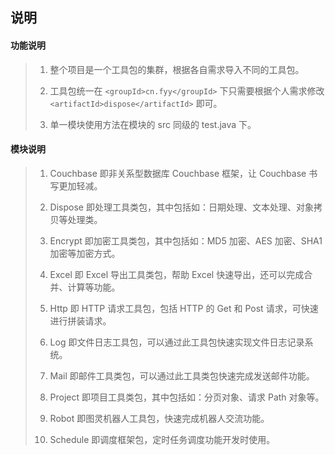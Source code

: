 ## 说明

#### 功能说明
> 1. 整个项目是一个工具包的集群，根据各自需求导入不同的工具包。
>
> 2. 工具包统一在 `<groupId>cn.fyy</groupId>` 下只需要根据个人需求修改 `<artifactId>dispose</artifactId>` 即可。
>
> 3. 单一模块使用方法在模块的 src 同级的 test.java 下。

#### 模块说明
> 1. Couchbase 即非关系型数据库 Couchbase 框架，让 Couchbase 书写更加轻减。
>
> 2. Dispose 即处理工具类包，其中包括如：日期处理、文本处理、对象拷贝等处理类。
>
> 3. Encrypt 即加密工具类包，其中包括如：MD5 加密、AES 加密、SHA1 加密等加密方式。
>
> 4. Excel 即 Excel 导出工具类包，帮助 Excel 快速导出，还可以完成合并、计算等功能。
>
> 5. Http 即 HTTP 请求工具包，包括 HTTP 的 Get 和 Post 请求，可快速进行拼装请求。
>
> 6. Log 即文件日志工具包，可以通过此工具包快速实现文件日志记录系统。
>
> 7. Mail 即邮件工具类包，可以通过此工具类包快速完成发送邮件功能。
>
> 8. Project 即项目工具类包，其中包括如：分页对象、请求 Path 对象等。
>
> 9. Robot 即图灵机器人工具包，快速完成机器人交流功能。
>
> 10. Schedule 即调度框架包，定时任务调度功能开发时使用。
